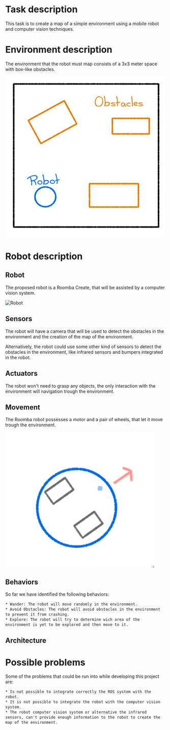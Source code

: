 
# Task description

This task is to create a map of a simple environment using a mobile robot and computer vision techniques.

# Environment description

The environment that the robot must map consists of a 3x3 meter space with box-like obstacles.

![Environment](./images/enviroment.png)

# Robot description

## Robot

The proposed robot is a Roomba Create, that will be assisted by a computer vision system.

![Robot](https://assets.rbl.ms/25583866/origin.jpg)

## Sensors

The robot will have a camera that will be used to detect the obstacles in the environment and the creation of the map of the environment.

Alternatively, the robot could use some other kind of sensors to detect the obstacles in the environment, like infrared sensors and bumpers integrated in the robot.

## Actuators

The robot won't need to grasp any objects, the only interaction with the environment will navigation trough the environment.

## Movement

The Roomba robot possesses a motor and a pair of wheels, that let it move trough the environment. 

![Robot](./images/movement.png)

## Behaviors

So far we have identified the following behaviors:

    * Wander: The robot will move randomly in the environment.
    * Avoid Obstacles: The robot will avoid obstacles in the environment to prevent it from crashing.
    * Explore: The robot will try to determine wich area of the environment is yet to be explored and then move to it.

## Architecture



# Possible problems

Some of the problems that could be run into while developing this project are:

    * Is not possible to integrate correctly the ROS system with the robot.
    * It is not possible to integrate the robot with the computer vision system.
    * The robot computer vision system or alternative the infrared sensors, can't provide enough information to the robot to create the map of the environment.

